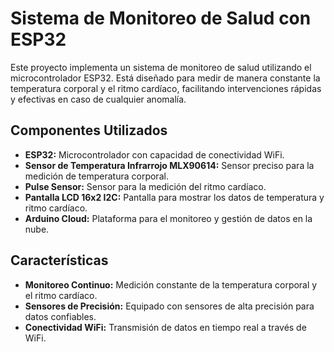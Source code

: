 # Sistema de Monitoreo de Salud con ESP32

Este proyecto implementa un sistema de monitoreo de salud utilizando el microcontrolador ESP32. Está diseñado para medir de manera constante la temperatura corporal y el ritmo cardíaco, facilitando intervenciones rápidas y efectivas en caso de cualquier anomalía.

## Componentes Utilizados

- **ESP32:** Microcontrolador con capacidad de conectividad WiFi.
- **Sensor de Temperatura Infrarrojo MLX90614:** Sensor preciso para la medición de temperatura corporal.
- **Pulse Sensor:** Sensor para la medición del ritmo cardíaco.
- **Pantalla LCD 16x2 I2C:** Pantalla para mostrar los datos de temperatura y ritmo cardíaco.
- **Arduino Cloud:** Plataforma para el monitoreo y gestión de datos en la nube.

## Características

- **Monitoreo Continuo:** Medición constante de la temperatura corporal y el ritmo cardíaco.
- **Sensores de Precisión:** Equipado con sensores de alta precisión para datos confiables.
- **Conectividad WiFi:** Transmisión de datos en tiempo real a través de WiFi.
